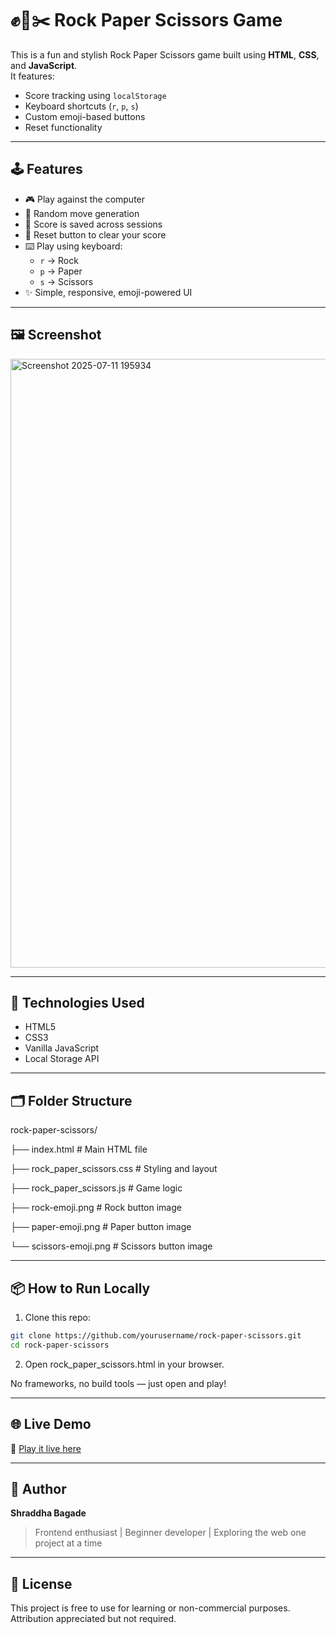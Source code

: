 # ✊📄✂️ Rock Paper Scissors Game

This is a fun and stylish Rock Paper Scissors game built using **HTML**, **CSS**, and **JavaScript**.  
It features:
- Score tracking using `localStorage`
- Keyboard shortcuts (`r`, `p`, `s`)
- Custom emoji-based buttons
- Reset functionality

---

## 🕹️ Features

- 🎮 Play against the computer
- 🧠 Random move generation
- 💾 Score is saved across sessions
- 🔁 Reset button to clear your score
- ⌨️ Play using keyboard:  
  - `r` → Rock  
  - `p` → Paper  
  - `s` → Scissors  
- ✨ Simple, responsive, emoji-powered UI

---

## 🖼️ Screenshot

<img width="1920" height="974" alt="Screenshot 2025-07-11 195934" src="https://github.com/user-attachments/assets/995b3ad7-a143-4d39-a906-c005f39a217f" />


---

## 🚀 Technologies Used

- HTML5
- CSS3
- Vanilla JavaScript
- Local Storage API

---

## 🗂 Folder Structure
rock-paper-scissors/

├── index.html # Main HTML file

├── rock_paper_scissors.css # Styling and layout

├── rock_paper_scissors.js # Game logic

├── rock-emoji.png # Rock button image

├── paper-emoji.png # Paper button image

└── scissors-emoji.png # Scissors button image

---

## 📦 How to Run Locally

1. Clone this repo:
```bash
git clone https://github.com/yourusername/rock-paper-scissors.git
cd rock-paper-scissors
```
2. Open rock_paper_scissors.html in your browser.

No frameworks, no build tools — just open and play!

---
 
## 🌐 Live Demo

🔗 [Play it live here](https://shraddha68.github.io/rockpaperscissors/)

---

## 👤 Author

**Shraddha Bagade**  
> Frontend enthusiast | Beginner developer | Exploring the web one project at a time

---

## 📄 License

This project is free to use for learning or non-commercial purposes. Attribution appreciated but not required.
